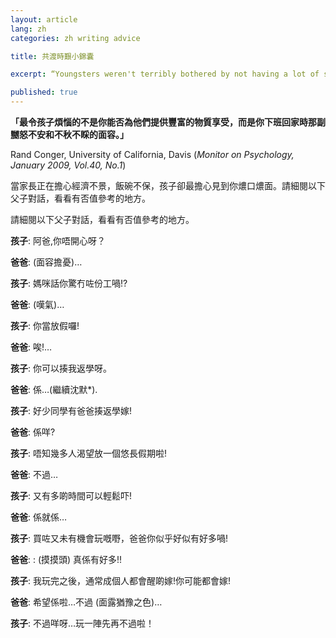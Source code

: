 ```yaml
---
layout: article
lang: zh
categories: zh writing advice

title: 共渡時艱小錦囊

excerpt: “Youngsters weren't terribly bothered by not having a lot of stuff! What bothered them was, when their parents became angry and irritable and withdrawn”

published: true
---
```


**「最令孩子煩惱的不是你能否為他們提供豐富的物質享受，而是你下班回家時那副嬲怒不安和不秋不睬的面容。」**

Rand Conger, University of California, Davis
(*Monitor on Psychology, January 2009, Vol.40, No.1*)

當家長正在擔心經濟不景，飯碗不保，孩子卻最擔心見到你燶口燶面。請細閱以下父子對話，看看有否值參考的地方。

請細閱以下父子對話，看看有否值參考的地方。

**孩子**: 阿爸,你唔開心呀？

**爸爸**: (面容擔憂)…

**孩子**: 媽咪話你驚冇咗份工喎!?

**爸爸**: (嘆氣)…

**孩子**: 你當放假囉!

**爸爸**: 唉!…

**孩子**: 你可以揍我返學呀。

**爸爸**: 係…(繼續沈默*).

**孩子**: 好少同學有爸爸揍返學嫁!

**爸爸**: 係咩?

**孩子**: 唔知幾多人渴望放一個悠長假期啦!

**爸爸**: 不過…

**孩子**: 又有多啲時間可以輕鬆吓!

**爸爸**: 係就係…

**孩子**: 買咗又未有機會玩嘅嘢，爸爸你似乎好似有好多喎!

**爸爸**: : (摸摸頭) 真係有好多!!

**孩子**: 我玩完之後，通常成個人都會醒啲嫁!你可能都會嫁!

**爸爸**: 希望係啦…不過 (面露猶豫之色)…

**孩子**: 不過咩呀…玩一陣先再不過啦！

